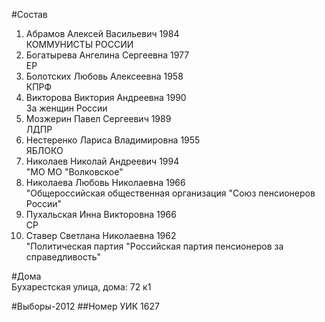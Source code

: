 #Состав
1. Абрамов Алексей Васильевич 1984   
    КОММУНИСТЫ РОССИИ
2. Богатырева Ангелина Сергеевна 1977   
    ЕР
3. Болотских Любовь Алексеевна 1958   
    КПРФ
4. Викторова Виктория Андреевна 1990   
    За женщин России
5. Мозжерин Павел Сергеевич 1989   
    ЛДПР
6. Нестеренко Лариса Владимировна 1955   
    ЯБЛОКО
7. Николаев Николай Андреевич 1994   
    "МО МО "Волковское"
8. Николаева Любовь Николаевна 1966   
    "Общероссийская общественная организация "Союз пенсионеров России"
9. Пухальская Инна Викторовна 1966   
    СР
10. Ставер Светлана Николаевна 1962   
    "Политическая партия "Российская партия пенсионеров за справедливость"

#Дома  
Бухарестская улица, дома: 72 к1

#Выборы-2012
##Номер УИК
1627
